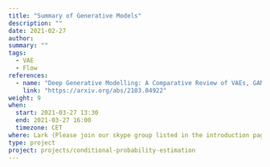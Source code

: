 ```yaml
---
title: "Summary of Generative Models"
description: ""
date: 2021-02-27
author:
summary: ""
tags:
  - VAE
  - Flow
references:
  - name: "Deep Generative Modelling: A Comparative Review of VAEs, GANs, Normalizing Flows, Energy-Based and Autoregressive Models"
    link: "https://arxiv.org/abs/2103.04922"
weight: 9
when:
  start: 2021-03-27 13:30
  end: 2021-03-27 16:00
  timezone: CET
where: Lark (Please join our skype group listed in the introduction page for more info)
type: project
project: projects/conditional-probability-estimation
---
```


